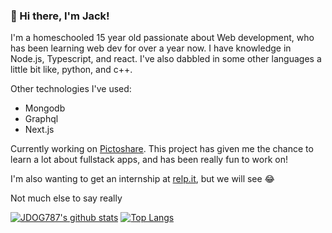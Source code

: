 ### 👋 Hi there, I'm Jack! 

I'm a homeschooled 15 year old passionate about Web development, who has been learning web dev for over a year now. I have knowledge in Node.js, Typescript, and react. I've also dabbled in some other languages a little bit like, python, and c++. 

Other technologies I've used:

- Mongodb
- Graphql
- Next.js

Currently working on [Pictoshare](https://github.com/jdog787/pictoshare). This project has given me the chance to learn a lot about fullstack apps, and has been really fun to work on!

I'm also wanting to get an internship at [relp.it](https://repl.it), but we will see 😂

Not much else to say really 

[![JDOG787's github stats](https://github-readme-stats.vercel.app/api?username=JDOG787&theme=radical&show_icons=true)](https://github.com/anuraghazra/github-readme-stats)
[![Top Langs](https://github-readme-stats.vercel.app/api/top-langs/?username=JDOG787&theme=radical&show_icons=true)](https://github.com/anuraghazra/github-readme-stats)
